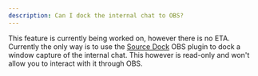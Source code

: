 ```yaml
---
description: Can I dock the internal chat to OBS?
---
```


This feature is currently being worked on, however there is no ETA.
Currently the only way is to use the [Source Dock](<https://obsproject.com/forum/resources/source-dock.1317/>) OBS plugin to dock a window capture of the internal chat. This however is read-only and won't allow you to interact with it through OBS.


